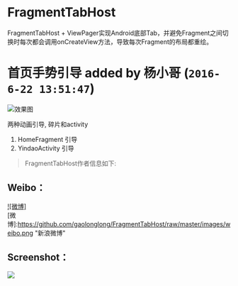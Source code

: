 # FragmentTabHost
FragmentTabHost + ViewPager实现Android底部Tab，并避免Fragment之间切换时每次都会调用onCreateView方法，导致每次Fragment的布局都重绘。

#  首页手势引导 added by 杨小哥 (`2016-6-22 13:51:47`)
![效果图](http://ww2.sinaimg.cn/mw1024/c05ae6b6gw1f53yft68gbg20az0j60w5.gif)

两种动画引导, 碎片和activity

1. HomeFragment 引导
2. YindaoActivity 引导


> FragmentTabHost作者信息如下:

Weibo：
------------

[![微博]](http://weibo.com/hlgao1935)  
[微博]:https://github.com/gaolonglong/FragmentTabHost/raw/master/images/weibo.png "新浪微博" 

Screenshot：
------------
![](https://github.com/gaolonglong/FragmentTabHost/raw/master/images/6666.gif)

